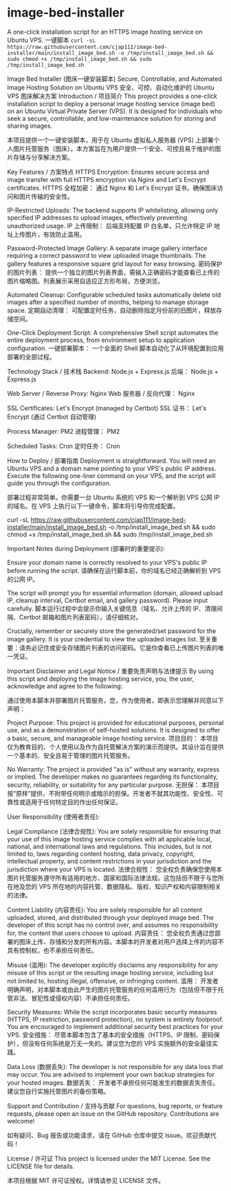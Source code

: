 # image-bed-installer
A one-click installation script for an HTTPS image hosting service on Ubuntu VPS.
一键脚本
 `curl -sL https://raw.githubusercontent.com/cjap111/image-bed-installer/main/install_image_bed.sh -o /tmp/install_image_bed.sh && sudo chmod +x /tmp/install_image_bed.sh && sudo /tmp/install_image_bed.sh`
 
Image Bed Installer (图床一键安装脚本)
Secure, Controllable, and Automated Image Hosting Solution on Ubuntu VPS
安全、可控、自动化维护的 Ubuntu VPS 图床解决方案
Introduction / 项目简介
This project provides a one-click installation script to deploy a personal image hosting service (image bed) on an Ubuntu Virtual Private Server (VPS). It is designed for individuals who seek a secure, controllable, and low-maintenance solution for storing and sharing images.

本项目提供一个一键安装脚本，用于在 Ubuntu 虚拟私人服务器 (VPS) 上部署个人图片托管服务（图床）。本方案旨在为用户提供一个安全、可控且易于维护的图片存储与分享解决方案。

Key Features / 方案特点
HTTPS Encryption: Ensures secure access and image transfer with full HTTPS encryption via Nginx and Let's Encrypt certificates.
HTTPS 全程加密： 通过 Nginx 和 Let's Encrypt 证书，确保图床访问和图片传输的安全性。

IP-Restricted Uploads: The backend supports IP whitelisting, allowing only specified IP addresses to upload images, effectively preventing unauthorized usage.
IP 上传限制： 后端支持配置 IP 白名单，只允许特定 IP 地址上传图片，有效防止滥用。

Password-Protected Image Gallery: A separate image gallery interface requiring a correct password to view uploaded image thumbnails. The gallery features a responsive square grid layout for easy browsing.
密码保护的图片列表： 提供一个独立的图片列表界面，需输入正确密码才能查看已上传的图片缩略图。列表展示采用自适应正方形布局，方便浏览。

Automated Cleanup: Configurable scheduled tasks automatically delete old images after a specified number of months, helping to manage storage space.
定期自动清理： 可配置定时任务，自动删除指定月份前的旧图片，释放存储空间。

One-Click Deployment Script: A comprehensive Shell script automates the entire deployment process, from environment setup to application configuration.
一键部署脚本： 一个全面的 Shell 脚本自动化了从环境配置到应用部署的全部过程。

Technology Stack / 技术栈
Backend: Node.js + Express.js
后端： Node.js + Express.js

Web Server / Reverse Proxy: Nginx
Web 服务器 / 反向代理： Nginx

SSL Certificates: Let's Encrypt (managed by Certbot)
SSL 证书： Let's Encrypt (通过 Certbot 自动管理)

Process Manager: PM2
进程管理： PM2

Scheduled Tasks: Cron
定时任务： Cron

How to Deploy / 部署指南
Deployment is straightforward. You will need an Ubuntu VPS and a domain name pointing to your VPS's public IP address. Execute the following one-liner command on your VPS, and the script will guide you through the configuration.

部署过程非常简单。你需要一台 Ubuntu 系统的 VPS 和一个解析到 VPS 公网 IP 的域名。在 VPS 上执行以下一键命令，脚本将引导你完成配置。

curl -sL https://raw.githubusercontent.com/cjap111/image-bed-installer/main/install_image_bed.sh -o /tmp/install_image_bed.sh && sudo chmod +x /tmp/install_image_bed.sh && sudo /tmp/install_image_bed.sh

Important Notes during Deployment (部署时的重要提示):

Ensure your domain name is correctly resolved to your VPS's public IP before running the script.
请确保在运行脚本前，你的域名已经正确解析到 VPS 的公网 IP。

The script will prompt you for essential information (domain, allowed upload IP, cleanup interval, Certbot email, and gallery password). Please input carefully.
脚本运行过程中会提示你输入关键信息（域名、允许上传的 IP、清理间隔、Certbot 邮箱和图片列表密码），请仔细核对。

Crucially, remember or securely store the generated/set password for the image gallery. It is your credential to view the uploaded images list.
至关重要：请务必记住或安全存储图片列表的访问密码。它是你查看已上传图片列表的唯一凭证。

Important Disclaimer and Legal Notice / 重要免责声明与法律提示
By using this script and deploying the image hosting service, you, the user, acknowledge and agree to the following:

通过使用本脚本并部署图片托管服务，您，作为使用者，即表示您理解并同意以下声明：

Project Purpose: This project is provided for educational purposes, personal use, and as a demonstration of self-hosted solutions. It is designed to offer a basic, secure, and manageable image hosting service.
项目目的： 本项目仅为教育目的、个人使用以及作为自托管解决方案的演示而提供。其设计旨在提供一个基本的、安全且易于管理的图片托管服务。

No Warranty: The project is provided "as is" without any warranty, express or implied. The developer makes no guarantees regarding its functionality, security, reliability, or suitability for any particular purpose.
无担保： 本项目按“原样”提供，不附带任何明示或暗示的担保。开发者不就其功能性、安全性、可靠性或适用于任何特定目的作出任何保证。

User Responsibility (使用者责任):

Legal Compliance (法律合规性): You are solely responsible for ensuring that your use of this image hosting service complies with all applicable local, national, and international laws and regulations. This includes, but is not limited to, laws regarding content hosting, data privacy, copyright, intellectual property, and content restrictions in your jurisdiction and the jurisdiction where your VPS is located.
法律合规性： 您全权负责确保您使用本图片托管服务遵守所有适用的地方、国家和国际法律法规。这包括但不限于与您所在地及您的 VPS 所在地的内容托管、数据隐私、版权、知识产权和内容限制相关的法律。

Content Liability (内容责任): You are solely responsible for all content uploaded, stored, and distributed through your deployed image bed. The developer of this script has no control over, and assumes no responsibility for, the content that users choose to upload.
内容责任： 您全权负责通过您部署的图床上传、存储和分发的所有内容。本脚本的开发者对用户选择上传的内容不具有控制权，也不承担任何责任。

Misuse (滥用): The developer explicitly disclaims any responsibility for any misuse of this script or the resulting image hosting service, including but not limited to, hosting illegal, offensive, or infringing content.
滥用： 开发者明确声明，对本脚本或由此产生的图片托管服务的任何滥用行为（包括但不限于托管非法、冒犯性或侵权内容）不承担任何责任。

Security Measures: While the script incorporates basic security measures (HTTPS, IP restriction, password protection), no system is entirely foolproof. You are encouraged to implement additional security best practices for your VPS.
安全措施： 尽管本脚本包含了基本的安全措施（HTTPS、IP 限制、密码保护），但没有任何系统是万无一失的。建议您为您的 VPS 实施额外的安全最佳实践。

Data Loss (数据丢失): The developer is not responsible for any data loss that may occur. You are advised to implement your own backup strategies for your hosted images.
数据丢失： 开发者不承担任何可能发生的数据丢失责任。建议您自行实施托管图片的备份策略。

Support and Contribution / 支持与贡献
For questions, bug reports, or feature requests, please open an issue on the GitHub repository. Contributions are welcome!

如有疑问、Bug 报告或功能请求，请在 GitHub 仓库中提交 Issue。欢迎贡献代码！

License / 许可证
This project is licensed under the MIT License. See the LICENSE file for details.

本项目根据 MIT 许可证授权。详情请参见 LICENSE 文件。
